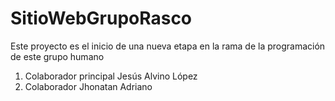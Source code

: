 # SitioWebGrupoRasco
Este proyecto es el inicio de una nueva etapa en la rama de la programación de este grupo humano
1. Colaborador principal Jesús Alvino López
2. Colaborador Jhonatan Adriano
